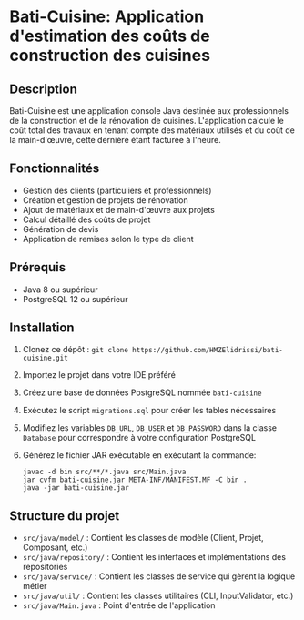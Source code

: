 # Bati-Cuisine: Application d'estimation des coûts de construction des cuisines

## Description
Bati-Cuisine est une application console Java destinée aux professionnels de la construction et de la rénovation de cuisines. L'application calcule le coût total des travaux en tenant compte des matériaux utilisés et du coût de la main-d'œuvre, cette dernière étant facturée à l'heure.

## Fonctionnalités
- Gestion des clients (particuliers et professionnels)
- Création et gestion de projets de rénovation
- Ajout de matériaux et de main-d'œuvre aux projets
- Calcul détaillé des coûts de projet
- Génération de devis
- Application de remises selon le type de client

## Prérequis
- Java 8 ou supérieur
- PostgreSQL 12 ou supérieur

## Installation
1. Clonez ce dépôt : `git clone https://github.com/HMZElidrissi/bati-cuisine.git`
2. Importez le projet dans votre IDE préféré
3. Créez une base de données PostgreSQL nommée `bati-cuisine`
4. Exécutez le script `migrations.sql` pour créer les tables nécessaires
5. Modifiez les variables `DB_URL`, `DB_USER` et `DB_PASSWORD` dans la classe `Database` pour correspondre à votre configuration PostgreSQL
6. Générez le fichier JAR exécutable en exécutant la commande: 

    ```shell
    javac -d bin src/**/*.java src/Main.java
    jar cvfm bati-cuisine.jar META-INF/MANIFEST.MF -C bin .
    java -jar bati-cuisine.jar
    ```

## Structure du projet
- `src/java/model/` : Contient les classes de modèle (Client, Projet, Composant, etc.)
- `src/java/repository/` : Contient les interfaces et implémentations des repositories
- `src/java/service/` : Contient les classes de service qui gèrent la logique métier
- `src/java/util/` : Contient les classes utilitaires (CLI, InputValidator, etc.)
- `src/java/Main.java` : Point d'entrée de l'application
